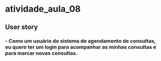 # atividade_aula_08

## User story
### - Como um usuário do sistema de agendamento de consultas, eu quero ter um login para acompanhar as minhas consultas e para marcar novas consultas.